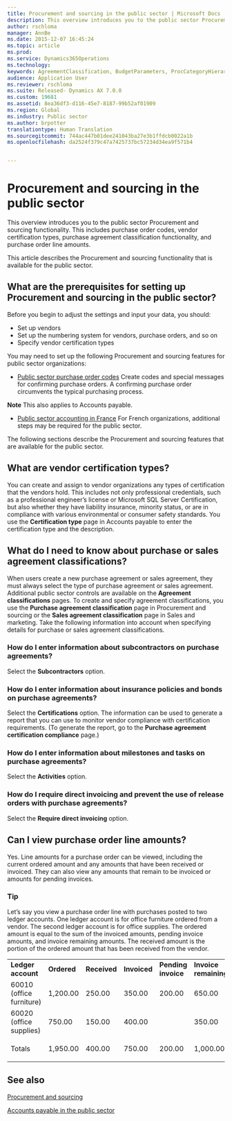 ```yaml
---
title: Procurement and sourcing in the public sector | Microsoft Docs
description: This overview introduces you to the public sector Procurement and sourcing functionality. This includes purchase order codes, vendor certification types, purchase agreement classification functionality, and purchase order line amounts.
author: rschloma
manager: AnnBe
ms.date: 2015-12-07 16:45:24
ms.topic: article
ms.prod: 
ms.service: Dynamics365Operations
ms.technology: 
keywords: AgreementClassification, BudgetParameters, ProcCategoryHierarchyManagement, PurchTableListPage, smmActivities, VendCertificationType, VendTableListPage
audience: Application User
ms.reviewer: rschloma
ms.suite: Released- Dynamics AX 7.0.0
ms.custom: 19681
ms.assetid: 8ea36df3-d116-45e7-8187-99b52af01909
ms.region: Global
ms.industry: Public sector
ms.author: brpotter
translationtype: Human Translation
ms.sourcegitcommit: 744ac447b01dee241043ba27e3b1ffdcb0022a1b
ms.openlocfilehash: da2524f379c47a7425737bc57234d34ea9f571b4


---
```


# <a name="procurement-and-sourcing-in-the-public-sector"></a>Procurement and sourcing in the public sector

This overview introduces you to the public sector Procurement and sourcing functionality. This includes purchase order codes, vendor certification types, purchase agreement classification functionality, and purchase order line amounts.

This article describes the Procurement and sourcing functionality that is available for the public sector. []()

## <a name="what-are-the-prerequisites-for-setting-up-procurement-and-sourcing-in-the-public-sector"></a>What are the prerequisites for setting up Procurement and sourcing in the public sector?
Before you begin to adjust the settings and input your data, you should:

-   Set up vendors
-   Set up the numbering system for vendors, purchase orders, and so on
-   Specify vendor certification types

You may need to set up the following Procurement and sourcing features for public sector organizations:

-    [Public sector purchase order codes](https://docs.microsoft.com/en-us/dynamics365/operations/financials/public-sector/purchase-order-codes-in-the-public-sector) Create codes and special messages for confirming purchase orders. A confirming purchase order circumvents the typical purchasing process.

**Note** This also applies to Accounts payable.

-   [Public sector accounting in France](https://docs.microsoft.com/en-us/dynamics365/operations/financials/localizations/europe/public-sector-accounting-in-france) For French organizations, additional steps may be required for the public sector.

The following sections describe the Procurement and sourcing features that are available for the public sector.

## <a name="what-are-vendor-certification-types"></a>What are vendor certification types?
You can create and assign to vendor organizations any types of certification that the vendors hold. This includes not only professional credentials, such as a professional engineer’s license or Microsoft SQL Server Certification, but also whether they have liability insurance, minority status, or are in compliance with various environmental or consumer safety standards. You use the **Certification type** page in Accounts payable to enter the certification type and the description.

## <a name="what-do-i-need-to-know-about-purchase-or-sales-agreement-classifications"></a>What do I need to know about purchase or sales agreement classifications?
When users create a new purchase agreement or sales agreement, they must always select the type of purchase agreement or sales agreement. Additional public sector controls are available on the **Agreement classifications** pages. To create and specify agreement classifications, you use the **Purchase agreement classification** page in Procurement and sourcing or the **Sales agreement classification** page in Sales and marketing. Take the following information into account when specifying details for purchase or sales agreement classifications.

### <a name="how-do-i-enter-information-about-subcontractors-on-purchase-agreements"></a>How do I enter information about subcontractors on purchase agreements?

Select the **Subcontractors** option.

### <a name="how-do-i-enter-information-about-insurance-policies-and-bonds-on-purchase-agreements"></a>How do I enter information about insurance policies and bonds on purchase agreements?

Select the **Certifications** option. The information can be used to generate a report that you can use to monitor vendor compliance with certification requirements. (To generate the report, go to the **Purchase agreement certification compliance** page.)

### <a name="how-do-i-enter-information-about-milestones-and-tasks-on-purchase-agreements"></a>How do I enter information about milestones and tasks on purchase agreements?

Select the **Activities** option.

### <a name="how-do-i-require-direct-invoicing-and-prevent-the-use-of-release-orders-with-purchase-agreements"></a>How do I require direct invoicing and prevent the use of release orders with purchase agreements?

Select the **Require direct invoicing** option. []()

## <a name="can-i-view-purchase-order-line-amounts"></a>Can I view purchase order line amounts?
Yes. Line amounts for a purchase order can be viewed, including the current ordered amount and any amounts that have been received or invoiced. They can also view any amounts that remain to be invoiced or amounts for pending invoices.

### <a name="tip"></a>Tip

Let’s say you view a purchase order line with purchases posted to two ledger accounts. One ledger account is for office furniture ordered from a vendor. The second ledger account is for office supplies. The ordered amount is equal to the sum of the invoiced amounts, pending invoice amounts, and invoice remaining amounts. The received amount is the portion of the ordered amount that has been received from the vendor.

<table style="width:100%;">
<colgroup>
<col width="16%" />
<col width="16%" />
<col width="16%" />
<col width="16%" />
<col width="16%" />
<col width="16%" />
</colgroup>
<tbody>
<tr class="odd">
<td><strong>Ledger account</strong></td>
<td><strong>Ordered</strong></td>
<td><strong>Received</strong></td>
<td><strong>Invoiced</strong></td>
<td><strong>Pending invoice</strong></td>
<td><strong>Invoice remaining</strong></td>
</tr>
<tr class="even">
<td>60010 (office furniture)</td>
<td><p>1,200.00</p></td>
<td>250.00</td>
<td>350.00</td>
<td>200.00</td>
<td><p>650.00</p></td>
</tr>
<tr class="odd">
<td>60020 (office supplies)</td>
<td><p>750.00</p></td>
<td>150.00</td>
<td>400.00</td>
<td></td>
<td><p>350.00</p></td>
</tr>
<tr class="even">
<td>Totals</td>
<td><p>1,950.00</p></td>
<td>400.00</td>
<td>750.00</td>
<td>200.00</td>
<td><p>1,000.00</p></td>
</tr>
</tbody>
</table>

 

<a name="see-also"></a>See also
--------

[Procurement and sourcing](https://docs.microsoft.com/en-us/dynamics365/operations/manufacturing/procurement-sourcing/procurement-and-sourcing)

[Accounts payable in the public sector](https://docs.microsoft.com/en-us/dynamics365/operations/financials/public-sector/accounts-payable-in-the-public-sector)




<!--HONumber=Feb17_HO3-->


